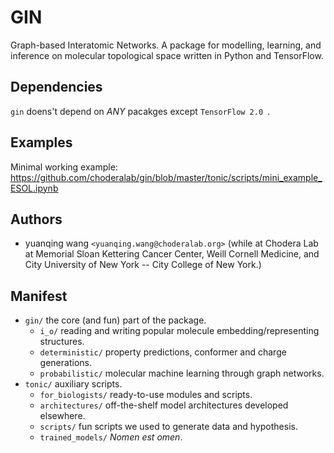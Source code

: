 # GIN
Graph-based Interatomic Networks. A package for modelling, learning, and inference on molecular topological space written in Python and TensorFlow.

## Dependencies
`gin` doens't depend on _ANY_ pacakges except `TensorFlow 2.0 `.

## Examples
Minimal working example: https://github.com/choderalab/gin/blob/master/tonic/scripts/mini_example_ESOL.ipynb

## Authors
- yuanqing wang `<yuanqing.wang@choderalab.org>` (while at Chodera Lab at Memorial Sloan Kettering Cancer Center, Weill Cornell Medicine, and City University of New York -- City College of New York.)

## Manifest
* `gin/` the core (and fun) part of the package.
    * `i_o/` reading and writing popular molecule embedding/representing structures.
    * `deterministic/` property predictions, conformer and charge generations. 
    * `probabilistic/` molecular machine learning through graph networks.
* `tonic/` auxiliary scripts.
    * `for_biologists/` ready-to-use modules and scripts.
    * `architectures/` off-the-shelf model architectures developed elsewhere.
    * `scripts/` fun scripts we used to generate data and hypothesis.
    * `trained_models/` _Nomen est omen_.

